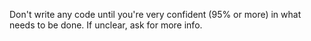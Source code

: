 Don't write any code until you're very confident (95% or more) in what needs to be done. If unclear, ask for more info.